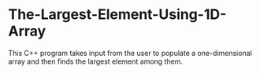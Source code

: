 # The-Largest-Element-Using-1D-Array
This C++ program takes input from the user to populate a one-dimensional array and then finds the largest element among them.
